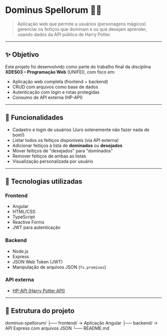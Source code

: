 # Dominus Spellorum 🧙‍♂️

> Aplicação web que permite a usuários (personagens mágicos) gerenciar os feitiços que dominam e os que desejam aprender, usando dados da API pública de Harry Potter.

---

## ✨ Objetivo

Este projeto foi desenvolvido como parte do trabalho final da disciplina **XDES03 – Programação Web** (UNIFEI), com foco em:

- Aplicação web completa (frontend + backend)
- CRUD com arquivos como base de dados
- Autenticação com login e rotas protegidas
- Consumo de API externa (HP-API)

---

## 🧪 Funcionalidades

- Cadastro e login de usuários (Juro solenemente não fazer nada de bom!)
- Listar todos os feitiços disponíveis (via API externa)
- Adicionar feitiços à lista de **dominados** ou **desejados**
- Mover feitiços de "desejados" para "dominados"
- Remover feitiços de ambas as listas
- Visualização personalizada por usuário

---

## 🧰 Tecnologias utilizadas

### Frontend
- Angular
- HTML/CSS
- TypeScript
- Reactive Forms
- JWT para autenticação

### Backend
- Node.js
- Express
- JSON Web Token (JWT)
- Manipulação de arquivos JSON (`fs.promises`)

### API externa
- [HP-API (Harry Potter API)](https://hp-api.onrender.com/)

---

## 📂 Estrutura do projeto

dominus-spellorum/
├── frontend/ → Aplicação Angular
├── backend/ → API Express com arquivos JSON
└── README.md